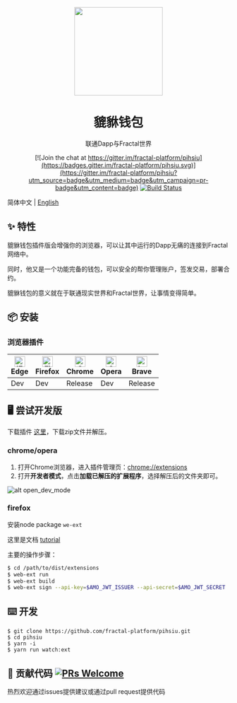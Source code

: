<p align="center">
  <a href="https://github.com/fractal-platform/pihsiu/releases">
    <img width="200" src="https://raw.githubusercontent.com/fractal-platform/pihsiu/master/docs/logo.png">
  </a>
</p>

<h1 align="center">貔貅钱包</h1>

<div align="center">

联通Dapp与Fractal世界

[![Join the chat at https://gitter.im/fractal-platform/pihsiu](https://badges.gitter.im/fractal-platform/pihsiu.svg)](https://gitter.im/fractal-platform/pihsiu?utm_source=badge&utm_medium=badge&utm_campaign=pr-badge&utm_content=badge) [![Build Status](https://travis-ci.org/fractal-platform/pihsiu.svg?branch=master)](https://travis-ci.org/fractal-platform/pihsiu)

</div>

简体中文 | [English](./README.md)

## ✨ 特性

貔貅钱包插件版会增强你的浏览器，可以让其中运行的Dapp无痛的连接到Fractal网络中。

同时，他又是一个功能完备的钱包，可以安全的帮你管理账户，签发交易，部署合约。

貔貅钱包的意义就在于联通现实世界和Fractal世界，让事情变得简单。

## 📦 安装

### 浏览器插件

| [<img src="https://raw.githubusercontent.com/alrra/browser-logos/master/src/edge/edge_48x48.png" alt="IE / Edge" width="24px" height="24px" />](https://github.com/fractal-platform/pihsiu/releases)<br> Edge | [<img src="https://raw.githubusercontent.com/alrra/browser-logos/master/src/firefox/firefox_48x48.png" alt="Firefox" width="24px" height="24px" />](https://github.com/fractal-platform/pihsiu/releases)<br>Firefox | [<img src="https://raw.githubusercontent.com/alrra/browser-logos/master/src/chrome/chrome_48x48.png" alt="Chrome" width="24px" height="24px" />](https://chrome.google.com/webstore/detail/pihsiu/lbfkjikmajfblaomhgdbdombjkgaeico)<br>Chrome | [<img src="https://raw.githubusercontent.com/alrra/browser-logos/master/src/opera/opera_48x48.png" alt="Opera" width="24px" height="24px" />](https://github.com/fractal-platform/pihsiu/releases)<br>Opera | [<img src="https://raw.githubusercontent.com/alrra/browser-logos/master/src/brave/brave_48x48.png" alt="brave" width="24px" height="24px"/>](https://support.brave.com/hc/en-us/articles/360017909112-How-can-I-add-extensions-to-Brave-)<br>Brave |
| --------- | --------- | --------- | --------- | --------- |
| Dev| Dev| Release| Dev| Release|

## 🖥 尝试开发版

下载插件 [这里](https://github.com/fractal-platform/pihsiu/releases)，下载zip文件并解压。

### chrome/opera

1. 打开Chrome浏览器，进入插件管理页：[chrome://extensions](chrome://extensions)
2. 打开**开发者模式**，点击**加载已解压的扩展程序**，选择解压后的文件夹即可。

![alt open_dev_mode](https://raw.githubusercontent.com/fractal-platform/pihsiu/master/docs/open_dev_mode.png)

### firefox

安装node package `we-ext`

这里是文档 [tutorial](https://developer.mozilla.org/en-US/docs/Mozilla/Add-ons/WebExtensions/Getting_started_with_web-ext)

主要的操作步骤：

```bash
$ cd /path/to/dist/extensions
$ web-ext run
$ web-ext build
$ web-ext sign --api-key=$AMO_JWT_ISSUER --api-secret=$AMO_JWT_SECRET 
```

## ⌨️ 开发

```shell script
$ git clone https://github.com/fractal-platform/pihsiu.git
$ cd pihsiu
$ yarn -i
$ yarn run watch:ext
```

## 🤝 贡献代码 [![PRs Welcome](https://img.shields.io/badge/PRs-welcome-brightgreen.svg?style=flat-square)](http://makeapullrequest.com)

热烈欢迎通过issues提供建议或通过pull request提供代码
